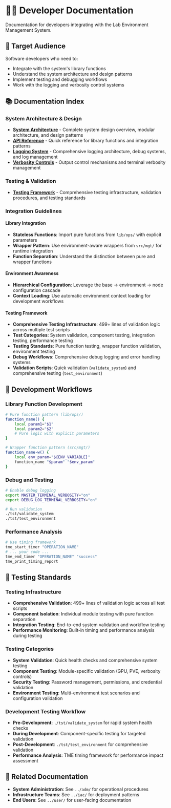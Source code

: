 # 👨‍💻 Developer Documentation

Documentation for developers integrating with the Lab Environment Management System.

## 🎯 Target Audience

Software developers who need to:
- Integrate with the system's library functions
- Understand the system architecture and design patterns
- Implement testing and debugging workflows
- Work with the logging and verbosity control systems

## 📚 Documentation Index

### System Architecture & Design
- **[System Architecture](architecture.md)** - Complete system design overview, modular architecture, and design patterns
- **[API Reference](functions.md)** - Quick reference for library functions and integration patterns
- **[Logging System](logging.md)** - Comprehensive logging architecture, debug systems, and log management
- **[Verbosity Controls](verbosity.md)** - Output control mechanisms and terminal verbosity management

### Testing & Validation
- **[Testing Framework](testing.md)** - Comprehensive testing infrastructure, validation procedures, and testing standards

### Integration Guidelines

#### Library Integration
- **Stateless Functions**: Import pure functions from `lib/ops/` with explicit parameters
- **Wrapper Pattern**: Use environment-aware wrappers from `src/mgt/` for runtime integration
- **Function Separation**: Understand the distinction between pure and wrapper functions

#### Environment Awareness
- **Hierarchical Configuration**: Leverage the base → environment → node configuration cascade
- **Context Loading**: Use automatic environment context loading for development workflows

#### Testing Framework
- **Comprehensive Testing Infrastructure**: 499+ lines of validation logic across multiple test scripts
- **Test Categories**: System validation, component testing, integration testing, performance testing
- **Testing Standards**: Pure function testing, wrapper function validation, environment testing
- **Debug Workflows**: Comprehensive debug logging and error handling systems
- **Validation Scripts**: Quick validation (`validate_system`) and comprehensive testing (`test_environment`)

## 🔧 Development Workflows

### Library Function Development
```bash
# Pure function pattern (lib/ops/)
function_name() {
    local param1="$1"
    local param2="$2"
    # Pure logic with explicit parameters
}

# Wrapper function pattern (src/mgt/)
function_name-w() {
    local env_param="${ENV_VARIABLE}"
    function_name "$param" "$env_param"
}
```

### Debug and Testing
```bash
# Enable debug logging
export MASTER_TERMINAL_VERBOSITY="on"
export DEBUG_LOG_TERMINAL_VERBOSITY="on"

# Run validation
./tst/validate_system
./tst/test_environment
```

### Performance Analysis
```bash
# Use timing framework
tme_start_timer "OPERATION_NAME"
# ... your code ...
tme_end_timer "OPERATION_NAME" "success"
tme_print_timing_report
```

## 🧪 Testing Standards

### Testing Infrastructure
- **Comprehensive Validation**: 499+ lines of validation logic across all test scripts
- **Component Isolation**: Individual module testing with pure function separation
- **Integration Testing**: End-to-end system validation and workflow testing
- **Performance Monitoring**: Built-in timing and performance analysis during testing

### Testing Categories
- **System Validation**: Quick health checks and comprehensive system testing
- **Component Testing**: Module-specific validation (GPU, PVE, verbosity controls)
- **Security Testing**: Password management, permissions, and credential validation
- **Environment Testing**: Multi-environment test scenarios and configuration validation

### Development Testing Workflow
- **Pre-Development**: `./tst/validate_system` for rapid system health checks
- **During Development**: Component-specific testing for targeted validation
- **Post-Development**: `./tst/test_environment` for comprehensive validation
- **Performance Analysis**: TME timing framework for performance impact assessment

## 📖 Related Documentation

- **System Administration**: See `../adm/` for operational procedures
- **Infrastructure Teams**: See `../iac/` for deployment patterns
- **End Users**: See `../user/` for user-facing documentation
